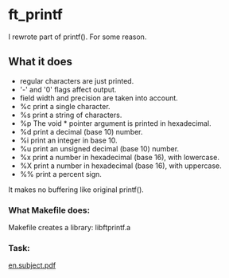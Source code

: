 # ft_printf
I rewrote part of printf(). For some reason.
## What it does
- regular characters are just printed.
- '-' and '0' flags affect output.
- field width and precision are taken into account.
- %c print a single character.
- %s print a string of characters.
- %p The void * pointer argument is printed in hexadecimal.
- %d print a decimal (base 10) number.
- %i print an integer in base 10.
- %u print an unsigned decimal (base 10) number.
- %x print a number in hexadecimal (base 16), with lowercase.
- %X print a number in hexadecimal (base 16), with uppercase.
- %% print a percent sign.

It makes no buffering like original printf().

### What Makefile does:
Makefile creates a library: libftprintf.a

### Task:
[en.subject.pdf](https://github.com/squickfi/ft_printf/blob/master/en.subject.pdf)